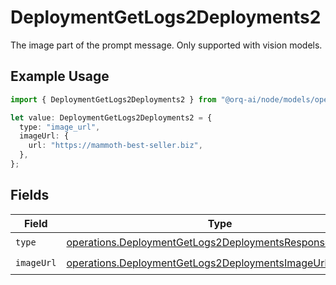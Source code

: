 # DeploymentGetLogs2Deployments2

The image part of the prompt message. Only supported with vision models.

## Example Usage

```typescript
import { DeploymentGetLogs2Deployments2 } from "@orq-ai/node/models/operations";

let value: DeploymentGetLogs2Deployments2 = {
  type: "image_url",
  imageUrl: {
    url: "https://mammoth-best-seller.biz",
  },
};
```

## Fields

| Field                                                                                                                              | Type                                                                                                                               | Required                                                                                                                           | Description                                                                                                                        |
| ---------------------------------------------------------------------------------------------------------------------------------- | ---------------------------------------------------------------------------------------------------------------------------------- | ---------------------------------------------------------------------------------------------------------------------------------- | ---------------------------------------------------------------------------------------------------------------------------------- |
| `type`                                                                                                                             | [operations.DeploymentGetLogs2DeploymentsResponse200Type](../../models/operations/deploymentgetlogs2deploymentsresponse200type.md) | :heavy_check_mark:                                                                                                                 | N/A                                                                                                                                |
| `imageUrl`                                                                                                                         | [operations.DeploymentGetLogs2DeploymentsImageUrl](../../models/operations/deploymentgetlogs2deploymentsimageurl.md)               | :heavy_check_mark:                                                                                                                 | N/A                                                                                                                                |